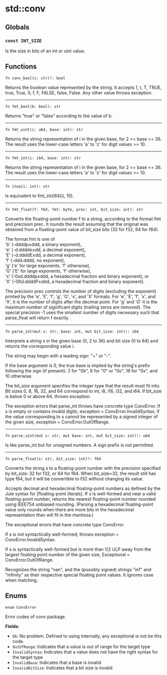 # std::conv
## Globals
### `const INT_SIZE`
Is the size in bits of an int or uint value.

## Functions
```jule
fn conv_bool(s: str)!: bool
```
Returns the boolean value represented by the string. It accepts 1, t, T, TRUE, true, True, 0, f, F, FALSE, false, False. Any other value throws exception.

---

```jule
fn fmt_bool(b: bool): str
```
Returns "true" or "false" according to the value of b.

---

```jule
fn fmt_uint(i: u64, base: int): str
```
Returns the string representation of i in the given base, for 2 <= base <= 36. The result uses the lower-case letters 'a' to 'z' for digit values >= 10.

---

```jule
fn fmt_int(i: i64, base: int): str
```
Returns the string representation of i in the given base, for 2 <= base <= 36. The result uses the lower-case letters 'a' to 'z' for digit values >= 10. 

---

```jule
fn itoa(i: int): str
```
Is equivalent to fmt_int(i64(i), 10).

---

```jule
fn fmt_float(f: f64, fmt: byte, prec: int, bit_size: int): str
```
Converts the floating-point number f to a string, according to the format fmt and precision prec. It rounds the result assuming that the original was obtained from a floating-point value of bit_size bits (32 for f32, 64 for f64).

The format fmt is one of\
'b' (-ddddp±ddd, a binary exponent),\
'e' (-d.dddde±dd, a decimal exponent),\
'E' (-d.ddddE±dd, a decimal exponent),\
'f' (-ddd.dddd, no exponent),\
'g' ('e' for large exponents, 'f' otherwise),\
'G' ('E' for large exponents, 'f' otherwise),\
'x' (-0xd.ddddp±ddd, a hexadecimal fraction and binary exponent), or\
'X' (-0Xd.ddddP±ddd, a hexadecimal fraction and binary exponent).

The precision prec controls the number of digits (excluding the exponent) printed by the 'e', 'E', 'f', 'g', 'G', 'x', and 'X' formats. For 'e', 'E', 'f', 'x', and 'X', it is the number of digits after the decimal point. For 'g' and 'G' it is the maximum number of significant digits (trailing zeros are removed). The special precision -1 uses the smallest number of digits necessary such that parse_float will return f exactly. 

---

```jule
fn parse_int(mut s: str, base: int, mut bit_size: int)!: i64
```
Interprets a string s in the given base (0, 2 to 36) and bit size (0 to 64) and returns the corresponding value i.

The string may begin with a leading sign: "+" or "-".

If the base argument is 0, the true base is implied by the string's prefix following the sign (if present): 2 for "0b", 8 for "0" or "0o", 16 for "0x", and 10 otherwise.

The bit_size argument specifies the integer type that the result must fit into. Bit sizes 0, 8, 16, 32, and 64 correspond to int, i8, i16, i32, and i64. If bit_size is below 0 or above 64, throws exception.

The exception errors that parse_int throws have concrete type ConvError. If s is empty or contains invalid digits, exception = ConvError.InvalidSyntax; if the value corresponding to s cannot be represented by a signed integer of the given size, exception = ConvError.OutOfRange.

---

```jule
fn parse_uint(mut s: str, mut base: int, mut bit_size: int)!: u64
```
Is like parse_int but for unsigned numbers. A sign prefix is not permitted. 

---

```jule
fn parse_float(s: str, bit_size: int)!: f64
```
Converts the string s to a floating-point number with the precision specified by bit_size: 32 for f32, or 64 for f64. When bit_size=32, the result still has type f64, but it will be convertible to f32 without changing its value.

Accepts decimal and hexadecimal floating-point numbers as defined by the Jule syntax for [floating-point literals]. If s is well-formed and near a valid floating-point number, returns the nearest floating-point number rounded using IEEE754 unbiased rounding. (Parsing a hexadecimal floating-point value only rounds when there are more bits in the hexadecimal representation than will fit in the mantissa.)

The exceptional errors that have concrete type ConvError.

If s is not syntactically well-formed, throws exception = ConvError.InvalidSyntax.

If s is syntactically well-formed but is more than 1/2 ULP away from the largest floating point number of the given size, Exceptional = ConvError.OutOfRange.

Recognizes the string "nan", and the (possibly signed) strings "inf" and "infinity" as their respective special floating point values. It ignores case when matching. 

## Enums
```jule
enum ConvError
```
Error codes of conv package.

**Fields:**
- `Ok`: No problem. Defined to using internally, any exceptional is not be this code.
- `OutOfRange`: Indicates that a value is out of range for the target type
- `InvalidSyntax`: Indicates that a value does not have the right syntax for the target type
- `InvalidBase`: Indicates that a base is invalid
- `InvalidBitSize`: Indicates that a bit size is invalid